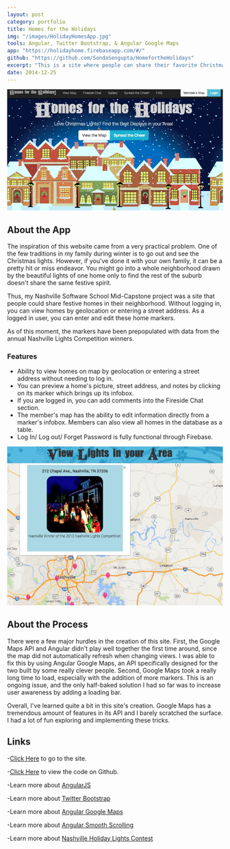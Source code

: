 ```yaml
---
layout: post
category: portfolio
title: Homes for the Holidays
img: "/images/HolidayHomesApp.jpg"
tools: Angular, Twitter Bootstrap, & Angular Google Maps
app: "https://holidayhome.firebaseapp.com/#/"
github: "https://github.com/SondaSengupta/HomefortheHolidays"
excerpt: "This is a site where people can share their favorite Christmas home displays. The markers are prepopulated with data from the Nashville Lights Competition."
date: 2014-12-25
---
```


![image](/images/HolidayHomesApp.jpg)

## About the App
The inspiration of this website came from a very practical problem. One of the few traditions in my family during winter is to go out and see the Christmas lights. However, if you've done it with your own family, it can be a pretty hit or miss endeavor. You might go into a whole neighborhood drawn by the beautiful lights of one home only to find the rest of the suburb doesn't share the same festive spirit.

Thus, my Nashville Software School Mid-Capstone project was a site that people could share festive homes in their neighborhood. Without logging in, you can view homes by geolocation or entering a street address. As a logged in user, you can enter and edit these home markers.

As of this moment, the markers have been prepopulated with data from the annual Nashville Lights Competition winners.

### Features
- Ability to view homes on map by geolocation or entering a street address without needing to log in.
- You can preview a home's picture, street address, and notes by clicking on its marker which brings up its infobox.
- If you are logged in, you can add comments into the Fireside Chat section.
- The member's map has the ability to edit information directly from a marker's infobox. Members can also view all homes in the database as a table.
- Log In/ Log out/ Forget Password is fully functional through Firebase.

![Maps Page](/images/HolidayHomesMap.jpg)

## About the Process
There were a few major hurdles in the creation of this site. First, the Google Maps API and Angular didn't play well together the first time around, since the map did not automatically refresh when changing views. I was able to fix this by using Angular Google Maps, an API specifically designed for the two built by some really clever people. Second, Google Maps took a really long time to load, especially with the addition of more markers. This is an ongoing issue, and the only half-baked solution I had so far was to increase user awareness by adding a loading bar.

Overall, I've learned quite a bit in this site's creation. Google Maps has a tremendous amount of features in its API and I barely scratched the surface. I had a lot of fun exploring and implementing these tricks.

## Links
-[Click Here](https://holidayhome.firebaseapp.com/#/) to go to the site.

-[Click Here](https://github.com/SondaSengupta/HomefortheHolidays) to view the code on Github.

-Learn more about [AngularJS](https://angularjs.org/)

-Learn more about [Twitter Bootstrap](http://getbootstrap.com/)

-Learn more about [Angular Google Maps](https://angular-ui.github.io/angular-google-maps/#!/)

-Learn more about [Angular Smooth Scrolling](http://ngmodules.org/modules/smoothScroll)

-Learn more about [Nashville Holiday Lights Contest](http://www.nashville.gov/Public-Works/News-and-Events/Holiday-Lights-Contest.aspx)
